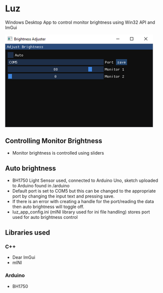 
# Luz
Windows Desktop App to control monitor brightness using Win32 API and ImGui

![Luz Application](/screenshots/luz_app.png)

## Controlling Monitor Brightness
 - Monitor brightness is controlled using sliders

## Auto brightness
- BH1750 Light Sensor used, connected to Arduino Uno, sketch uploaded to Arduino found in /arduino 
- Default port is set to COM5 but this can be changed to the appropriate port by changing the input text and pressing save.
- If there is an error with creating a handle for the port/reading the data then auto brightness will toggle off. 
- luz_app_config.ini (mINI library used for ini file handling) stores port used for auto brightness control

## Libraries used

### C++
- Dear ImGui
- mINI

### Arduino
- BH1750
